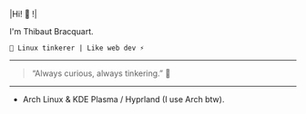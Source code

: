|Hi! 👋 !|

I'm Thibaut Bracquart.

`🎉 Linux tinkerer | Like web dev ⚡`

---

> “Always curious, always tinkering.” 🚀

---

- Arch Linux & KDE Plasma / Hyprland (I use Arch btw).